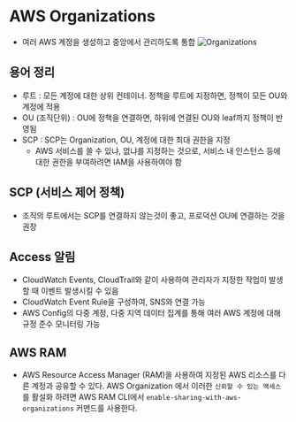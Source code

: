 # AWS Organizations

- 여러 AWS 계정을 생성하고 중앙에서 관리하도록 통합
  ![Organizations](https://docs.aws.amazon.com/organizations/latest/userguide/images/BasicOrganization.png)

## 용어 정리

- 루트 : 모든 계정에 대한 상위 컨테이너. 정책을 루트에 지정하면, 정책이 모든 OU와 계정에 적용
- OU (조직단위) : OU에 정책을 연결하면, 하위에 연결된 OU와 leaf까지 정책이 반영됨
- SCP : SCP는 Organization, OU, 계정에 대한 최대 권한을 지정
  - AWS 서비스를 쓸 수 있냐, 없냐를 지정하는 것으로, 서비스 내 인스턴스 등에 대한 권한을 부여하려면 IAM을 사용하여야 함

## SCP (서비스 제어 정책)

- 조직의 루트에서는 SCP를 연결하지 않는것이 좋고, 프로덕션 OU에 연결하는 것을 권장

## Access 알림

- CloudWatch Events, CloudTrail와 같이 사용하여 관리자가 지정한 작업이 발생할 때 이벤트 발생시킬 수 있음
- CloudWatch Event Rule을 구성하여, SNS와 연결 가능
- AWS Config의 다중 계정, 다중 지역 데이터 집계를 통해 여러 AWS 계정에 대해 규정 준수 모니터링 가능

## AWS RAM

- AWS Resource Access Manager (RAM)을 사용하여 지정된 AWS 리소스를 다른 계정과 공유할 수 있다. AWS Organization 에서 이러한 `신뢰할 수 있는 액세스`를 활설화 하려면 AWS RAM CLI에서 `enable-sharing-with-aws-organizations` 커맨드를 사용한다.
